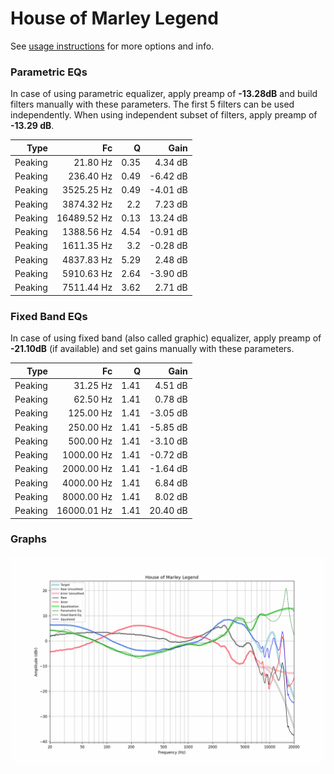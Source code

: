 # House of Marley Legend
See [usage instructions](https://github.com/jaakkopasanen/AutoEq#usage) for more options and info.

### Parametric EQs
In case of using parametric equalizer, apply preamp of **-13.28dB** and build filters manually
with these parameters. The first 5 filters can be used independently.
When using independent subset of filters, apply preamp of **-13.29 dB**.

| Type    | Fc          |    Q | Gain     |
|--------:|------------:|-----:|---------:|
| Peaking | 21.80 Hz    | 0.35 | 4.34 dB  |
| Peaking | 236.40 Hz   | 0.49 | -6.42 dB |
| Peaking | 3525.25 Hz  | 0.49 | -4.01 dB |
| Peaking | 3874.32 Hz  | 2.2  | 7.23 dB  |
| Peaking | 16489.52 Hz | 0.13 | 13.24 dB |
| Peaking | 1388.56 Hz  | 4.54 | -0.91 dB |
| Peaking | 1611.35 Hz  | 3.2  | -0.28 dB |
| Peaking | 4837.83 Hz  | 5.29 | 2.48 dB  |
| Peaking | 5910.63 Hz  | 2.64 | -3.90 dB |
| Peaking | 7511.44 Hz  | 3.62 | 2.71 dB  |

### Fixed Band EQs
In case of using fixed band (also called graphic) equalizer, apply preamp of **-21.10dB**
(if available) and set gains manually with these parameters.

| Type    | Fc          |    Q | Gain     |
|--------:|------------:|-----:|---------:|
| Peaking | 31.25 Hz    | 1.41 | 4.51 dB  |
| Peaking | 62.50 Hz    | 1.41 | 0.78 dB  |
| Peaking | 125.00 Hz   | 1.41 | -3.05 dB |
| Peaking | 250.00 Hz   | 1.41 | -5.85 dB |
| Peaking | 500.00 Hz   | 1.41 | -3.10 dB |
| Peaking | 1000.00 Hz  | 1.41 | -0.72 dB |
| Peaking | 2000.00 Hz  | 1.41 | -1.64 dB |
| Peaking | 4000.00 Hz  | 1.41 | 6.84 dB  |
| Peaking | 8000.00 Hz  | 1.41 | 8.02 dB  |
| Peaking | 16000.01 Hz | 1.41 | 20.40 dB |

### Graphs
![](./House%20of%20Marley%20Legend.png)
